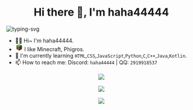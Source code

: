 <h1 align="center">Hi there 👋, I'm haha44444</h1>

<p>
   <img src="https://readme-typing-svg.herokuapp.com/?font=Fira+Code&pause=1000&width=435&lines=I%27m+haha44444" alt="typing-svg">
</p>

- 🏳️‍⚧️ Hi~ I'm haha44444.
- <img src="/img/5787-minecraft.png" width="20" height="20"> I like Minecraft, Phigros.
- 🌱 I'm currently learning `HTML`,`CSS`,`JavaScript`,`Python`,`C`,`C++`,`Java`,`Kotlin`.
- 📫 How to reach me: Discord: `haha44444` | QQ: `2919918537`


<p align="center"><img align="center" src="https://github-readme-stats.vercel.app/api/top-langs/?username=haha44444&layout=compact"></p>
<p align="center"><img align="center" src="https://github-readme-stats.vercel.app/api?username=haha44444"></p>
<p align="center"><img align="center" src="https://count.getloli.com/get/@haha44444?theme=asoul"></p>

<!--
**haha44444/haha44444** is a ✨ _special_ ✨ repository because its `README.md` (this file) appears on your GitHub profile.

Here are some ideas to get you started:

- 🔭 I'm currently working on ...
- 🌱 I'm currently learning ...
- 👯 I'm looking to collaborate on ...
- 🤔 I'm looking for help with ...
- 💬 Ask me about ...
- 📫 How to reach me: ...
- 😄 Pronouns: ...
- ⚡ Fun fact: ...
-->

